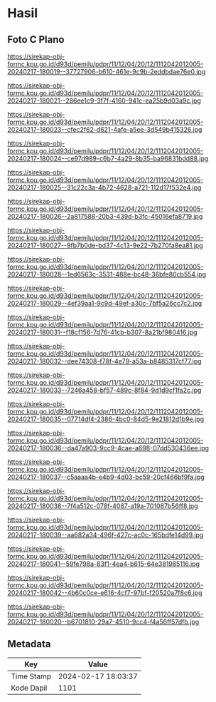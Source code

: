 # Hasil

## Foto C Plano

https://sirekap-obj-formc.kpu.go.id/d93d/pemilu/pdpr/11/12/04/20/12/1112042012005-20240217-180019--37727906-b610-461e-9c9b-2eddbdae76e0.jpg

https://sirekap-obj-formc.kpu.go.id/d93d/pemilu/pdpr/11/12/04/20/12/1112042012005-20240217-180021--286ee1c9-3f7f-4160-941c-ea25b9d03a9c.jpg

https://sirekap-obj-formc.kpu.go.id/d93d/pemilu/pdpr/11/12/04/20/12/1112042012005-20240217-180023--cfec2f62-d621-4afe-a5ee-3d549b415326.jpg

https://sirekap-obj-formc.kpu.go.id/d93d/pemilu/pdpr/11/12/04/20/12/1112042012005-20240217-180024--ce97d989-c6b7-4a29-8b35-ba96831bdd88.jpg

https://sirekap-obj-formc.kpu.go.id/d93d/pemilu/pdpr/11/12/04/20/12/1112042012005-20240217-180025--31c22c3a-4b72-4628-a721-112d17f532e4.jpg

https://sirekap-obj-formc.kpu.go.id/d93d/pemilu/pdpr/11/12/04/20/12/1112042012005-20240217-180026--2a817588-20b3-439d-b3fc-45016efa8719.jpg

https://sirekap-obj-formc.kpu.go.id/d93d/pemilu/pdpr/11/12/04/20/12/1112042012005-20240217-180027--9fb7b0de-bd37-4c13-9e22-7b270fa8ea81.jpg

https://sirekap-obj-formc.kpu.go.id/d93d/pemilu/pdpr/11/12/04/20/12/1112042012005-20240217-180028--1ed6563c-3531-488e-bc48-36bfe80cb554.jpg

https://sirekap-obj-formc.kpu.go.id/d93d/pemilu/pdpr/11/12/04/20/12/1112042012005-20240217-180029--4ef39aa1-9c9d-49ef-a30c-7bf5a26cc7c2.jpg

https://sirekap-obj-formc.kpu.go.id/d93d/pemilu/pdpr/11/12/04/20/12/1112042012005-20240217-180031--f18cf156-7d76-41cb-b307-8a21bf980416.jpg

https://sirekap-obj-formc.kpu.go.id/d93d/pemilu/pdpr/11/12/04/20/12/1112042012005-20240217-180032--dee74308-f78f-4e79-a53a-b8485317cf77.jpg

https://sirekap-obj-formc.kpu.go.id/d93d/pemilu/pdpr/11/12/04/20/12/1112042012005-20240217-180033--7246a458-bf57-489c-8f84-9d1d9cf1fa2c.jpg

https://sirekap-obj-formc.kpu.go.id/d93d/pemilu/pdpr/11/12/04/20/12/1112042012005-20240217-180035--07714df4-2386-4bc0-84d5-9e21812d1b9e.jpg

https://sirekap-obj-formc.kpu.go.id/d93d/pemilu/pdpr/11/12/04/20/12/1112042012005-20240217-180036--da47a903-9cc9-4cae-a698-07dd530436ee.jpg

https://sirekap-obj-formc.kpu.go.id/d93d/pemilu/pdpr/11/12/04/20/12/1112042012005-20240217-180037--c5aaaa4b-e4b9-4d03-bc59-20cf466bf9fa.jpg

https://sirekap-obj-formc.kpu.go.id/d93d/pemilu/pdpr/11/12/04/20/12/1112042012005-20240217-180038--7f4a512c-078f-4087-a19a-701087b56ff8.jpg

https://sirekap-obj-formc.kpu.go.id/d93d/pemilu/pdpr/11/12/04/20/12/1112042012005-20240217-180039--aa682a34-496f-427c-ac0c-165bdfe14d99.jpg

https://sirekap-obj-formc.kpu.go.id/d93d/pemilu/pdpr/11/12/04/20/12/1112042012005-20240217-180041--59fe798a-83f1-4ea4-b615-64e381985116.jpg

https://sirekap-obj-formc.kpu.go.id/d93d/pemilu/pdpr/11/12/04/20/12/1112042012005-20240217-180042--4b60c0ce-e616-4cf7-97bf-f20520a7f8c6.jpg

https://sirekap-obj-formc.kpu.go.id/d93d/pemilu/pdpr/11/12/04/20/12/1112042012005-20240217-180020--b6701810-29a7-4510-9cc4-f4a56ff57dfb.jpg


## Metadata

| Key        | Value               |
| ---------- | ------------------- |
| Time Stamp | 2024-02-17 18:03:37 |
| Kode Dapil | 1101                |



